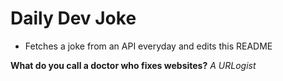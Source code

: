 
# Daily Dev Joke

- Fetches a joke from an API everyday and edits this README

**What do you call a doctor who fixes websites?**
*A URLogist*